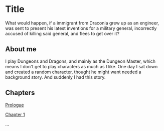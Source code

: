 # Title

What would happen, if a immigrant from Draconia grew up as an engineer, was sent to present his latest inventions for a military general, incorrectly accused of killing said general, and flees to get over it?

## About me

I play Dungeons and Dragons, and mainly as the Dungeon Master, which means I don't get to play characters as much as I like.
One day I sat down and created a random character, thought he might want needed a background story.
And suddenly I had this story.

## Chapters

[Prologue](Prologue.md)

[Chapter 1](Chapter1.md)

...